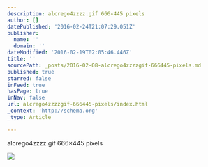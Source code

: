 ```yaml
---
description: alcrego4zzzz.gif 666×445 pixels
author: []
datePublished: '2016-02-24T21:07:29.051Z'
publisher:
  name: ''
  domain: ''
dateModified: '2016-02-19T02:05:46.446Z'
title: ''
sourcePath: _posts/2016-02-08-alcrego4zzzzgif-666445-pixels.md
published: true
starred: false
inFeed: true
hasPage: true
inNav: false
url: alcrego4zzzzgif-666445-pixels/index.html
_context: 'http://schema.org'
_type: Article

---
```

alcrego4zzzz.gif 666×445 pixels

<article style=""><img src="http://cdn.pastemagazine.com/www/articles/alcrego4zzzz.gif" /></article>